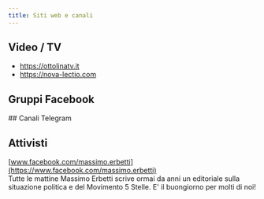 ```yaml
---
title: Siti web e canali
---
```


## Video / TV
- <https://ottolinatv.it>
- <https://nova-lectio.com>


## Gruppi Facebook

## Canali Telegram

## Attivisti

[www.facebook.com/massimo.erbetti](https://www.facebook.com/massimo.erbetti)  
Tutte le mattine Massimo Erbetti scrive ormai da anni un editoriale sulla situazione politica e del Movimento 5 Stelle. E' il buongiorno per molti di noi!

